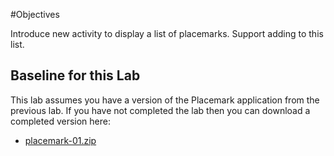 #Objectives

Introduce new activity to display a list of placemarks. Support adding to this list.

## Baseline for this Lab

This lab assumes you have a version of the Placemark application from the previous lab. If you have not completed the lab then you can download a completed version here:

- [placemark-01.zip](archives/placemark-01.zip)
